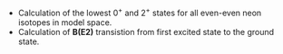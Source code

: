 * Calculation of the lowest $0^+$ and $2^+$ states for all even-even neon isotopes in model space.
* Calculation of  **B(E2)** transistion from first excited state to the ground state. 
